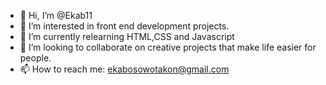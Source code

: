 - 👋 Hi, I’m @Ekab11
- 👀 I’m interested in front end development projects.
- 🌱 I’m currently relearning HTML,CSS and Javascript
- 💞️ I’m looking to collaborate on creative projects that make life easier for people. 
- 📫 How to reach me: ekabosowotakon@gmail.com

<!---
Ekab11/Ekab11 is a ✨ special ✨ repository because its `README.md` (this file) appears on your GitHub profile.
You can click the Preview link to take a look at your changes.
--->

